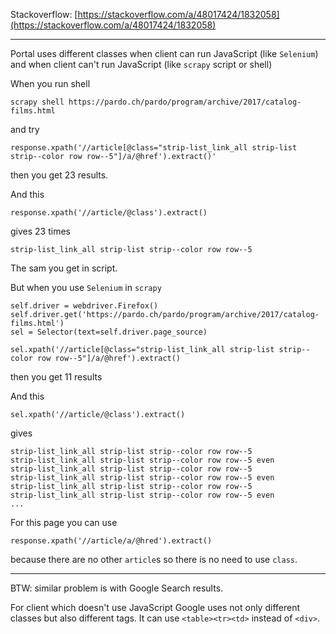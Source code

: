 
Stackoverflow: [https://stackoverflow.com/a/48017424/1832058](https://stackoverflow.com/a/48017424/1832058)

---

Portal uses different classes when client can run JavaScript (like `Selenium`)
and when client can't run JavaScript (like `scrapy` script or shell)

When you run shell

    scrapy shell https://pardo.ch/pardo/program/archive/2017/catalog-films.html

and try

    
    response.xpath('//article[@class="strip-list_link_all strip-list strip--color row row--5"]/a/@href').extract()'

then you get 23 results.

And this

    response.xpath('//article/@class').extract()

gives 23 times

    strip-list_link_all strip-list strip--color row row--5
    
The sam you get in script.

But when you use `Selenium` in `scrapy`

    self.driver = webdriver.Firefox()
    self.driver.get('https://pardo.ch/pardo/program/archive/2017/catalog-films.html')
    sel = Selector(text=self.driver.page_source)
    
    sel.xpath('//article[@class="strip-list_link_all strip-list strip--color row row--5"]/a/@href').extract()

then you get 11 results

And this

    sel.xpath('//article/@class').extract()
    
gives 

    strip-list_link_all strip-list strip--color row row--5
    strip-list_link_all strip-list strip--color row row--5 even
    strip-list_link_all strip-list strip--color row row--5
    strip-list_link_all strip-list strip--color row row--5 even
    strip-list_link_all strip-list strip--color row row--5
    strip-list_link_all strip-list strip--color row row--5 even
    ...

For this page you can use 

    response.xpath('//article/a/@hred').extract()
    
because there are no other `article`s so there is no need to use `class`.

---

BTW: similar problem is with Google Search results. 

For client which doesn't use JavaScript Google uses not only different classes but also different tags. It can use `<table><tr><td>` instead of `<div>`.
